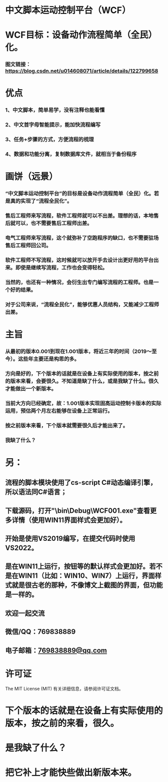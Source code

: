 # 中文脚本运动控制平台（WCF）
# WCF目标：设备动作流程简单（全民）化。
### 图文链接：https://blog.csdn.net/u014608071/article/details/122799658

# 优点
### 1、中文脚本，简单易学，没有注释也能看懂
### 2、中文首字母智能提示，能加快流程编写
### 3、任务+步骤的方式，方便流程的梳理
### 4、数据和功能分离，复制数据库文件，就相当于备份程序

# 画饼（远景）
### “中文脚本运动控制平台”的目标是设备动作流程简单（全民）化。若是真的实现了“流程全民化”。
### 售后工程师来写流程，软件工程师就可以不出差。理想的话，本地售后就可以，也不需要售后工程师出差。
### 电气工程师来写流程，这个就弥补了空跑程序的缺口，也不需要驻场售后工程师回公司。
### 软件工程师不写流程，这时候就可以放开手去设计出更好用的平台出来。即使是继续写流程，工作也会变得轻松。
### 当然的，也还有一种情况，会衍生出专门编写流程的工程师。也是一个好的结果。
### 对于公司来说，“流程全民化”，能够优惠人员结构，又能减少工程师出差。

# 主旨
### 从最初的版本0.001到现在1.001版本，将近三年的时间（2019～至今）。这些年主要还是构思的多。
### 方向是好的，下个版本的话就是在设备上有实际使用的版本，按之前的版本来看，会要很久。不知道是缺了什么，或是我缺了什么。很久才能做出一个新版本。
### 当前大方向已经确定，故：1.001版本实现固高运动控制卡版本的实际运用，预估两个月左右能够在设备上正常运行。
### 按之前版本来看，下个版本就需要很久后才能出来了。
### 我缺了什么？

# 另：
## 流程的脚本模块使用了cs-script C#动态编译引擎，所以语法同C#语言；

## 下载源码，打开"\bin\Debug\WCF001.exe"查看更多详情（使用WIN11界面样式会更加好）。

## 开始是使用VS2019编写，在提交代码时使用VS2022。

## 是在WIN11上运行，按钮等的默认样式会更加好。若不是在WIN11（比如：WIN10、WIN7）上运行，界面样式就是很古老的那种，不像博文上截图的界面，但功能是一样的。

## 欢迎一起交流
## 微信/QQ：769838889
## 电子邮箱：769838889@qq.com

# 许可证
The MIT License (MIT) 有关详细信息，请参阅许可证文档。 

# 下个版本的话就是在设备上有实际使用的版本，按之前的来看，很久。
# 是我缺了什么？
# 把它补上才能快些做出新版本来。
